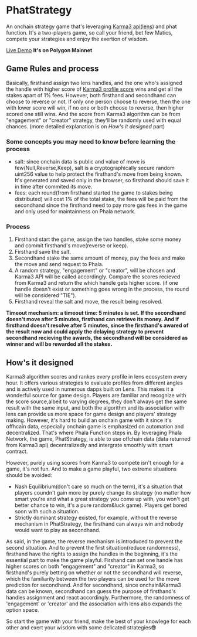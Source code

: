 # PhatStrategy
An onchain strategy game that's leveraging [Karma3 api(lens)](https://openapi.lens.k3l.io/) and phat function. It's a two-players game, so call your friend, bet few Matics, compete your strategies and enjoy the exertion of wisdom.

[Live Demo](https://phata-strategy.vercel.app/) **It's on Polygon Mainnet**

## Game Rules and process
Basically, firsthand assign two lens handles, and the one who's assigned the handle with higher score of [Karma3 profile score](https://docs.karma3labs.com/decentralized-social/lens-protocol) wins and get all the stakes apart of 1% fees. However, both firsthand and secondhand can choose to reverse or not. If only one person choose to reverse, then the one with lower score will win, if no one or both choose to reverse, then higher scored one still wins. And the score from Karma3 algorithm can be from "engagement" or "creator" strategy, they'll be randomly used with equal chances. (more detailed explanation is on *How's it designed* part)

### Some concepts you may need to know before learning the process
- salt: since onchain data is public and value of move is few(Null,Reverse,Keep), salt is a cryptographically secure random uint256 value to help protect the firsthand's move from being known. It's generated and saved only in the browser, so firsthand should save it in time after commited its move.
- fees: each round(from firsthand started the game to stakes being distributed) will cost 1% of the total stake, the fees will be paid from the secondhand since the firsthand need to pay more gas fees in the game and only used for maintainness on Phala network.

### Process
1. Firsthand start the game, assign the two handles, stake some money and commit firsthand's move(reverse or keep).
2. Firsthand save the salt.
3. Secondhand stake the same amount of money, pay the fees and make the move and send request to Phala.
4. A random strategy, "engagement" or "creator", will be chosen and Karma3 API will be called accordingly. Compare the scores recieved from Karma3 and return the which handle gets higher score. (if one handle doesn't exist or something goes wrong in the process, the round will be considered "TIE").
5. Firsthand reveal the salt and move, the result being resolved.

**Timeout mechanism: a timeout time: 5 minutes is set. If the secondhand doesn't move after 5 minutes, firsthand can retrieve its money. And if firsthand doesn't resolve after 5 minutes, since the firsthand's awared of the result now and could apply the delaying strategy to prevent secondhand recieving the awards, the secondhand will be considered as winner and will be rewarded all the stakes.**

## How's it designed
Karma3 algorithm scores and rankes every profile in lens ecosystem every hour. It offers various strategies to evaluate profiles from different angles and is actively used in numerous dapps built on Lens. This makes it a wonderful source for game design. Players are familiar and recognize with the score source,albeit to varying degrees, they don't always get the same result with the same input, and both the algorithm and its association with lens can provide us more space for game design and players' strategy making. However, it's hard to build an onchain game with it since it's offhcain data, especially onchain game is emphasized on automation and decentralized. That's where Phala Function steps in. By leveraging Phala Network, the game, PhatStrategy, is able to use offchain data (data returned from Karma3 api) decentralizedly and intergrate smoothly with smart contract.

However, purely using scores from Karma3 to compete isn't enough for a game, it's not fun. And to make a game playful, two extreme situations should be avoided:

* Nash Equilibrium(don't care so much on the term), it's a situation that players coundn't gain more by purely change its strategy (no matter how smart you're and what a great strategy you come up with, you won't get better chance to win, it's a pure random&luck game). Players get bored soon with such a situation.
* Strictly dominant strategy existed, for example, without the reverse mechanism in PhatStrategy, the firsthand can always win and nobody would want to play as secondhand.

As said, in the game, the reverse mechanism is introduced to prevent the second situation. And to prevent the first situation(reduce randomness), firsthand have the rights to assign the handles in the beginning, it's the essential part to make the game playful. Firshand can set one handle has higher scores on both "engagement" and "creator" in Karma3, so firsthand's purely betting on whether or not the secondhand will reverse, which the familiarity between the two players can be used for the move prediction for secondhand. And for secondhand, since onchain&Karma3 data can be known, secondhand can guess the purpose of firsthand's handles assignment and react accordingly. Furthermore, the randomness of 'engagement' or 'creator' and the association with lens also expands the option space. 

So start the game with your friend, make the best of your knowlege for each other and exert your wisdom with some delicated strategies😎

